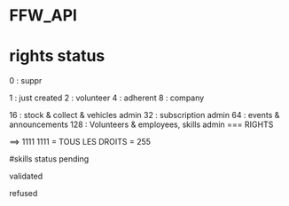 # FFW_API

# rights status

0 : suppr

1 : just created
2 :  volunteer
4 :  adherent
8 :  company

16 : stock & collect & vehicles admin
32 : subscription admin
64 : events & announcements
128 : Volunteers & employees, skills admin   === RIGHTS

==> 1111 1111 = TOUS LES DROITS = 255



#skills status
pending

validated

refused

